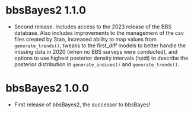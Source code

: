 # bbsBayes2 1.1.0

* Second release. Includes access to the 2023 release of the BBS database. Also includes improvements to the management of the csv files created by Stan, increased ability to map values from `generate_trends()`, tweaks to the first_diff models to better handle the missing data in 2020 (when no BBS surveys were conducted), and options to use highest posterior density intervals (hpdi) to describe the posterior distribution in `generate_indices()` and `generate_trends()`. 


# bbsBayes2 1.0.0

* First release of bbsBayes2, the successor to bbsBayes!
